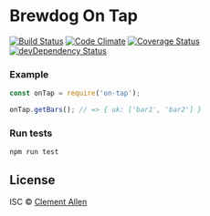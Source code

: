 # Brewdog On Tap

[![Build Status](https://travis-ci.org/clementallen/on-tap.svg?branch=master)](https://travis-ci.org/clementallen/on-tap)
[![Code Climate](https://codeclimate.com/github/clementallen/on-tap/badges/gpa.svg)](https://codeclimate.com/github/clementallen/on-tap)
[![Coverage Status](https://coveralls.io/repos/github/clementallen/on-tap/badge.svg?branch=master)](https://coveralls.io/github/clementallen/on-tap?branch=master)
[![devDependency Status](https://david-dm.org/clementallen/on-tap/dev-status.svg)](https://david-dm.org/clementallen/on-tap#info=devDependencies)

### Example
``` javascript
const onTap = require('on-tap');

onTap.getBars(); // => { uk: ['bar1', 'bar2'] }
```

### Run tests
```
npm run test
```

## License

ISC © [Clement Allen](http://clementallen.com)
